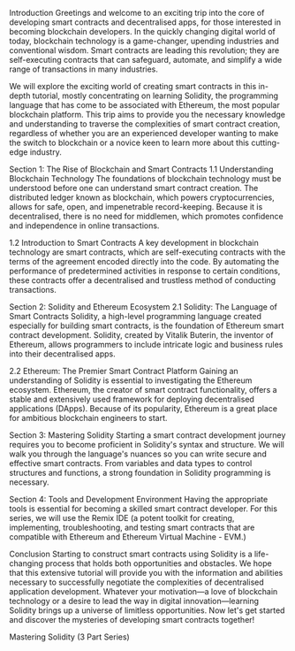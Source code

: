 Introduction
Greetings and welcome to an exciting trip into the core of developing smart contracts and decentralised apps, for those interested in becoming blockchain developers. In the quickly changing digital world of today, blockchain technology is a game-changer, upending industries and conventional wisdom. Smart contracts are leading this revolution; they are self-executing contracts that can safeguard, automate, and simplify a wide range of transactions in many industries.

We will explore the exciting world of creating smart contracts in this in-depth tutorial, mostly concentrating on learning Solidity, the programming language that has come to be associated with Ethereum, the most popular blockchain platform. This trip aims to provide you the necessary knowledge and understanding to traverse the complexities of smart contract creation, regardless of whether you are an experienced developer wanting to make the switch to blockchain or a novice keen to learn more about this cutting-edge industry.

Section 1: The Rise of Blockchain and Smart Contracts
1.1 Understanding Blockchain Technology
The foundations of blockchain technology must be understood before one can understand smart contract creation. The distributed ledger known as blockchain, which powers cryptocurrencies, allows for safe, open, and impenetrable record-keeping. Because it is decentralised, there is no need for middlemen, which promotes confidence and independence in online transactions.

1.2 Introduction to Smart Contracts
A key development in blockchain technology are smart contracts, which are self-executing contracts with the terms of the agreement encoded directly into the code. By automating the performance of predetermined activities in response to certain conditions, these contracts offer a decentralised and trustless method of conducting transactions.

Section 2: Solidity and Ethereum Ecosystem
2.1 Solidity: The Language of Smart Contracts
Solidity, a high-level programming language created especially for building smart contracts, is the foundation of Ethereum smart contract development. Solidity, created by Vitalik Buterin, the inventor of Ethereum, allows programmers to include intricate logic and business rules into their decentralised apps.

2.2 Ethereum: The Premier Smart Contract Platform
Gaining an understanding of Solidity is essential to investigating the Ethereum ecosystem. Ethereum, the creator of smart contract functionality, offers a stable and extensively used framework for deploying decentralised applications (DApps). Because of its popularity, Ethereum is a great place for ambitious blockchain engineers to start.

Section 3: Mastering Solidity
Starting a smart contract development journey requires you to become proficient in Solidity's syntax and structure. We will walk you through the language's nuances so you can write secure and effective smart contracts. From variables and data types to control structures and functions, a strong foundation in Solidity programming is necessary.

Section 4: Tools and Development Environment
Having the appropriate tools is essential for becoming a skilled smart contract developer. For this series, we will use the Remix IDE (a potent toolkit for creating, implementing, troubleshooting, and testing smart contracts that are compatible with Ethereum and Ethereum Virtual Machine - EVM.)

Conclusion
Starting to construct smart contracts using Solidity is a life-changing process that holds both opportunities and obstacles. We hope that this extensive tutorial will provide you with the information and abilities necessary to successfully negotiate the complexities of decentralised application development. Whatever your motivation—a love of blockchain technology or a desire to lead the way in digital innovation—learning Solidity brings up a universe of limitless opportunities. Now let's get started and discover the mysteries of developing smart contracts together!

Mastering Solidity (3 Part Series)